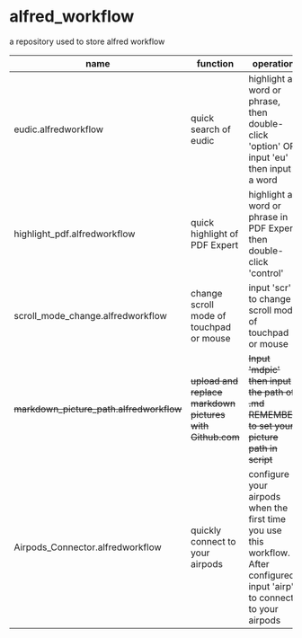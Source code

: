 # alfred_workflow
a repository used to store alfred workflow

|name|function|operation|
|---|---|---|
|eudic.alfredworkflow|quick search of eudic|highlight a word or phrase, then double-click 'option' OR input 'eu' then input a word|
|highlight_pdf.alfredworkflow|quick highlight of PDF Expert|highlight a word or phrase in PDF Expert, then double-click 'control'|
|scroll_mode_change.alfredworkflow|change scroll mode of touchpad or mouse|input 'scr' to change scroll mode of touchpad or mouse|
|~~markdown_picture_path.alfredworkflow~~|~~upload and replace markdown pictures with Github.com~~|~~Input 'mdpic' then input the path of .md<br />REMEMBER to set your picture path in script~~|
|Airpods_Connector.alfredworkflow|quickly connect to your airpods|configure your airpods when the first time you use this workflow. After configured, input 'airp' to connect to your airpods|

